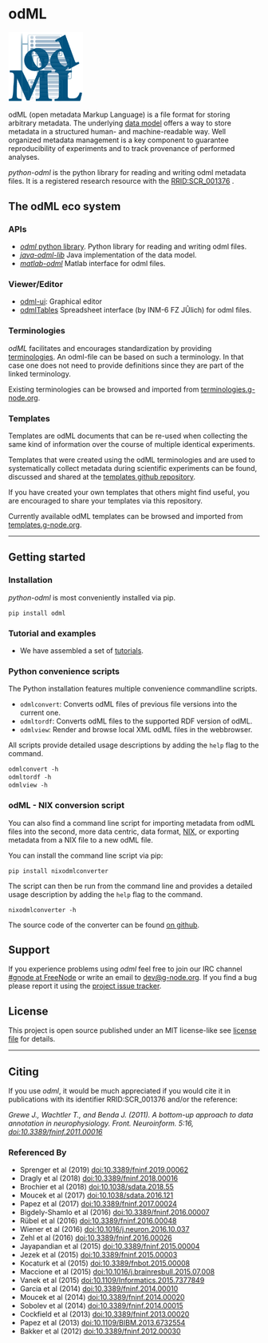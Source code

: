 # odML

<img src="./images/odMLLogo.png" alt="odml" style="width: 150px;"/>

odML (open metadata Markup Language) is a file format for storing
arbitrary metadata. The underlying [data model](./data_model.md)
offers a way to store metadata in a structured human- and
machine-readable way. Well organized metadata management is a key
component to guarantee reproducibility of experiments and to track
provenance of performed analyses.


*python-odml* is the python library for reading and writing odml metadata files.
It is a registered research resource with the
[RRID:SCR_001376](https://scicrunch.org/browse/resources/SCR_001376)
.

## The odML eco system

### APIs

- [*odml* python library](https://github.com/g-node/python-odml "python library for odml files"). Python library for reading and writing odml files.
- [*java-odml-lib*](https://github.com/g-node/odml-java-lib "Java library for odml files") Java implementation of the data model.
- [*matlab-odml*](https://github.com/g-node/matlab-odml "Matlab interface for odml files") Matlab interface for odml files.

### Viewer/Editor

- [odml-ui](https://github.com/g-node/odml-ui "odml-ui - editor for odml metadata files"): Graphical editor
- [odmlTables](https://github.com/INM-6/python-odmltables) Spreadsheet interface (by INM-6 FZ JÛlich) for odml files.


### Terminologies
*odML* facilitates and encourages standardization by providing
[terminologies](https://github.com/G-Node/odml-terminologies). An
odml-file can be based on such a terminology. In that case one does
not need to provide definitions since they are part of the linked
terminology.

Existing terminologies can be browsed and imported from 
[terminologies.g-node.org](https://terminologies.g-node.org).


### Templates
Templates are odML documents that can be re-used when collecting the same kind of
information over the course of multiple identical experiments.

Templates that were created using the odML terminologies and are used to
systematically collect metadata during scientific experiments can be found, 
discussed and shared at the
[templates github repository](https://github.com/G-Node/odml-templates).

If you have created your own templates that others might find useful, 
you are encouraged to share your templates via this repository.

Currently available odML templates can be browsed and imported from
[templates.g-node.org](https://templates.g-node.org).


* * *

## Getting started

### Installation

*python-odml* is most conveniently installed via pip.

```
pip install odml
```

### Tutorial and examples

- We have assembled a set of
 [tutorials](http://github.com/G-Node/python-odml/blob/master/doc/tutorial.rst "Python Tutorial").

### Python convenience scripts

The Python installation features multiple convenience commandline scripts.

- `odmlconvert`: Converts odML files of previous file versions into the current one.
- `odmltordf`: Converts odML files to the supported RDF version of odML.
- `odmlview`: Render and browse local XML odML files in the webbrowser.

All scripts provide detailed usage descriptions by adding the `help` flag to the command.

    odmlconvert -h
    odmltordf -h
    odmlview -h

### odML - NIX conversion script

You can also find a command line script for importing metadata from odML files into the
second, more data centric, data format, [NIX](https://g-node.github.io/nix/), or
exporting metadata from a NIX file to a new odML file.

You can install the command line script via pip:


    pip install nixodmlconverter


The script can then be run from the command line and provides a detailed usage
description by adding the `help` flag to the command.


    nixodmlconverter -h


The source code of the converter can be found
[on github](https://github.com/G-Node/nix-odML-converter).


## Support

If you experience problems using *odml* feel free to join our IRC channel
[#gnode at FreeNode](irc://irc.freenode.net/gnode) or write an email to <dev@g-node.org>.
If you find a bug please report it using the
[project issue tracker](https://github.com/G-Node/python-odml/issues "pyhton-odml issue tracker").


## License

This project is open source published under an MIT license-like see
[license file](https://github.com/G-Node/python-odml/blob/master/LICENSE) for details.

* * *

## Citing

If you use *odml*, it would be much appreciated if you would cite it in publications with
its identifier RRID:SCR_001376 and/or the reference:

*Grewe J., Wachtler T., and Benda J. (2011). A bottom-up approach to data annotation in neurophysiology. Front. Neuroinform. 5:16, [doi:10.3389/fninf.2011.00016](https://doi.org/10.3389/fninf.2011.00016)*


### Referenced By

- Sprenger et al (2019) [doi:10.3389/fninf.2019.00062](https://doi.org/10.3389/fninf.2019.00062)
- Dragly et al (2018) [doi:10.3389/fninf.2018.00016](https://doi.org/10.3389/fninf.2018.00016)
- Brochier et al (2018) [doi:10.1038/sdata.2018.55](https://doi.org/10.1038/sdata.2018.55)
- Moucek et al (2017) [doi:10.1038/sdata.2016.121](https://doi.org/10.1038/sdata.2016.121)
- Papez et al (2017) [doi:10.3389/fninf.2017.00024](https://doi.org/10.3389/fninf.2017.00024)
- Bigdely-Shamlo et al (2016) [doi:10.3389/fninf.2016.00007](https://doi.org/10.3389/fninf.2016.00007)
- Rübel et al (2016) [doi:10.3389/fninf.2016.00048](https://doi.org/10.3389/fninf.2016.00048)
- Wiener et al (2016) [doi:10.1016/j.neuron.2016.10.037](https://doi.org/10.1016/j.neuron.2016.10.037)
- Zehl et al (2016) [doi:10.3389/fninf.2016.00026](https://doi.org/10.3389/fninf.2016.00026)
- Jayapandian et al (2015) [doi:10.3389/fninf.2015.00004](https://doi.org/10.3389/fninf.2015.00004)
- Jezek et al (2015) [doi:10.3389/fninf.2015.00003](https://doi.org/10.3389/fninf.2015.00003)
- Kocaturk et al (2015) [doi:10.3389/fnbot.2015.00008](https://doi.org/10.3389/fnbot.2015.00008)
- Maccione et al (2015) [doi:10.1016/j.brainresbull.2015.07.008](https://doi.org/10.1016/j.brainresbull.2015.07.008)
- Vanek et al (2015) [doi:10.1109/Informatics.2015.7377849](https://doi.org/10.1109/Informatics.2015.7377849)
- Garcia et al (2014) [doi:10.3389/fninf.2014.00010](https://doi.org/10.3389/fninf.2014.00010)
- Moucek et al (2014) [doi:10.3389/fninf.2014.00020](https://doi.org/10.3389/fninf.2014.00020)
- Sobolev et al (2014) [doi:10.3389/fninf.2014.00015](https://doi.org/10.3389/fninf.2014.00015)
- Cockfield et al (2013) [doi:10.3389/fninf.2013.00020](https://doi.org/10.3389/fninf.2013.00020)
- Papez et al (2013) [doi:10.1109/BIBM.2013.6732554](https://doi.org/10.1109/BIBM.2013.6732554)
- Bakker et al (2012) [doi:10.3389/fninf.2012.00030](https://doi.org/10.3389/fninf.2012.00030)
